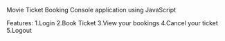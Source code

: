 Movie Ticket Booking Console application using JavaScript

Features:
1.Login
2.Book Ticket
3.View your bookings
4.Cancel your ticket
5.Logout
